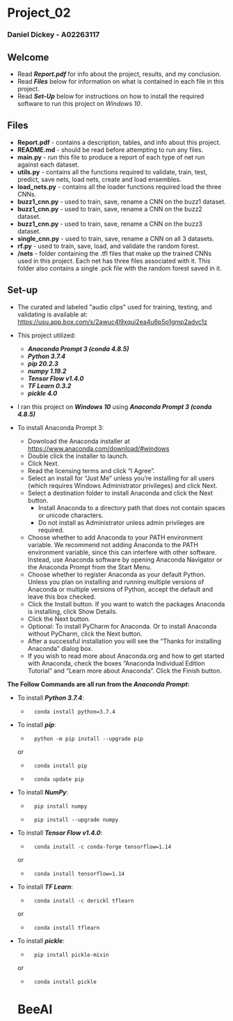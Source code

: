 # Project_02 
### Daniel Dickey - A02263117


## Welcome
* Read ___Report.pdf___ for info about the project, results, and my conclusion. 
* Read ___Files___ below for information on what is contained in each file in this project.
* Read ___Set-Up___ below for instructions on how to install the required software to run this project on _Windows 10_.


## Files
* __Report.pdf__ - contains a description, tables, and info about this project.
* __README.md__ - should be read before attempting to run any files.
* __main.py__ - _run_ this file to produce a report of each type of net run against each dataset.
* __utils.py__ - contains all the functions required to
  validate, train, test, predict, save nets, load nets, create and load ensembles.
* __load_nets.py__ - contains all the loader functions required load the three CNNs.
* __buzz1_cnn.py__ - used to train, save, rename a CNN on the buzz1 dataset.
* __buzz1_cnn.py__ - used to train, save, rename a CNN on the buzz2 dataset.
* __buzz1_cnn.py__ - used to train, save, rename a CNN on the buzz3 dataset.
* __single_cnn.py__ - used to train, save, rename a CNN on all 3 datasets.
* __rf.py__ - used to train, save, load, and validate the random forest. 
* __/nets__ - folder containing the .tfl files that make up the trained CNNs used in this project. 
    Each net has three files associated with it. 
    This folder also contains a single .pck file with the random forest saved in it.


## Set-up
* The curated and labeled "audio clips" used for training, testing, and validating is available at:
  https://usu.app.box.com/s/2awuc4l9xqui2ea4u6p5p1gmp2advc1z 
  
* This project utilized:
  * ___Anaconda Prompt 3 (conda 4.8.5)___
  * ___Python 3.7.4___
  * ___pip 20.2.3___
  * ___numpy 1.19.2___
  * ___Tensor Flow v1.4.0___
  * ___TF Learn 0.3.2___
  * ___pickle 4.0___
    
* I ran this project on ___Windows 10___ using ___Anaconda Prompt 3 (conda 4.8.5)___
  
* To install Anaconda Prompt 3:
    * Download the Anaconda installer at https://www.anaconda.com/download/#windows 
    * Double click the installer to launch.
    * Click Next.
    * Read the licensing terms and click “I Agree”.
    * Select an install for “Just Me” unless you’re installing for all users (which requires Windows Administrator privileges) and click Next.
    * Select a destination folder to install Anaconda and click the Next button.
        * Install Anaconda to a directory path that does not contain spaces or unicode characters.
        * Do not install as Administrator unless admin privileges are required.
    * Choose whether to add Anaconda to your PATH environment variable. We recommend not adding Anaconda to the PATH environment variable, since this can interfere with other software. Instead, use Anaconda software by opening Anaconda Navigator or the Anaconda Prompt from the Start Menu.
    * Choose whether to register Anaconda as your default Python. Unless you plan on installing and running multiple versions of Anaconda or multiple versions of Python, accept the default and leave this box checked.
    * Click the Install button. If you want to watch the packages Anaconda is installing, click Show Details.
    * Click the Next button.
    * Optional: To install PyCharm for Anaconda. Or to install Anaconda without PyCharm, click the Next button.
    * After a successful installation you will see the “Thanks for installing Anaconda” dialog box.
    * If you wish to read more about Anaconda.org and how to get started with Anaconda, check the boxes “Anaconda Individual Edition Tutorial” and “Learn more about Anaconda”. Click the Finish button.
    
__The Follow Commands are all run from the _Anaconda Prompt_:__

* To install ___Python 3.7.4___:
    *       conda install python=3.7.4
    
* To install ___pip___:
    *       python -m pip install --upgrade pip
    or 
    *       conda install pip
    *       conda update pip  
    
* To install ___NumPy___:
    *       pip install numpy
    *       pip install --upgrade numpy
    
* To install ___Tensor Flow v1.4.0___:
    *       conda install -c conda-forge tensorflow=1.14
    or 
    *       conda install tensorflow=1.14
    
* To install ___TF Learn___:
    *       conda install -c derickl tflearn
    or 
    *       conda install tflearn
    
* To install ___pickle___:
    *       pip install pickle-mixin
    or
    *       conda install pickle   
    # BeeAI
